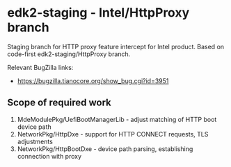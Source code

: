 # edk2-staging - Intel/HttpProxy branch

Staging branch for HTTP proxy feature intercept for Intel product. Based on code-first edk2-staging/HttpProxy branch.

Relevant BugZilla links:
- https://bugzilla.tianocore.org/show_bug.cgi?id=3951

## Scope of required work
1. MdeModulePkg/UefiBootManagerLib - adjust matching of HTTP boot device path
2. NetworkPkg/HttpDxe - support for HTTP CONNECT requests, TLS adjustments
3. NetworkPkg/HttpBootDxe - device path parsing, establishing connection with proxy
